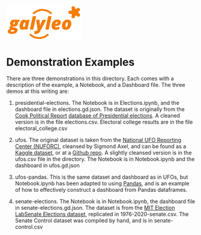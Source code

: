 <img src= ../galyleo-logo.png width=200>

# Demonstration Examples

There are three demonstrations in this directory.  Each comes with a description of the example, a Notebook, and a Dashboard file.  The three demos at this writing are:

1. presidential-elections.  The Notebook is in Elections.ipynb, and the dashboard file in elections.gd.json.  The dataset is originally from the [Cook Political Report](https://cookpolitical.com/) [database of Presidential elections](https://docs.google.com/spreadsheets/d/1D-edaVHTnZNhVU840EPUhz3Cgd7m39Urx7HM8Pq6Pus/edit#gid=29622862).  A cleaned version is in the file elections.csv.  Electoral college results are in the file electoral_college.csv

2. ufos.  The original dataset is taken from the  [National UFO Reporting Center (NUFORC)](http://www.nuforc.org/), cleansed by Sigmond Axel, and can be found as a [Kaggle dataset](https://www.kaggle.com/NUFORC/ufo-sightings), or at a [Github repo](https://github.com/planetsig/ufo-reports).  A slightly cleansed version is in the ufos.csv file in the directory.  The Notebook is in Notebook.ipynb and the dashboard in ufos.gd.json

3. ufos-pandas.  This is the same dataset and dashboard as in UFOs, but Notebook.ipynb has been adapted to using [Pandas](https://pandas.pydata.org/), and is an example of how to effectively construct a dashboard from Pandas dataframes.

4. senate-elections.  The Notebook is in Notebook.ipynb, the dashboard file in senate-elections.gd.json.  The dataset is from the [MIT Election Lab](https://electionlab.mit.edu/)[Senate Elections dataset](https://dataverse.harvard.edu/dataset.xhtml?persistentId=doi:10.7910/DVN/PEJ5QU), replicated in 1976-2020-senate.csv. The Senate Control dataset was compiled by hand, and is in senate-control.csv